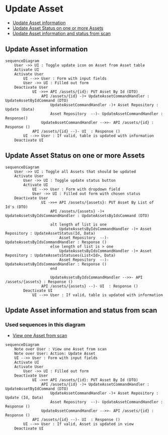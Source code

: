 # Update Asset
- [Update Asset information](#update-asset-information)
- [Update Asset Status on one or more Assets](#update-asset-status-on-one-or-more-assets)
- [Update Asset information and status from scan](#update-asset-information-and-status-from-scan)

## Update Asset information
```mermaid
sequenceDiagram
    User ->> UI : Toggle update icon on Asset from Asset table
    Activate UI
    Activate User
        UI -->> User : Form with input fields
        User ->> UI : Filled out form
    Deactivate User
            UI ->>+ API /assets/{id}: PUT Asset By Id (DTO)
                API /assets/{id} -)+ UpdateAssetCommandHandler : UpdateAssetByIdCommand (DTO)
                    UpdateAssetCommandHandler -)+ Asset Repository : Update (Data)
                    Asset Repository  --)- UpdateAssetCommandHandler : Response()
                UpdateAssetCommandHandler -->>- API /assets/{id} : Response ()
            API /assets/{id} --)- UI  : Response ()
        UI -->> User : If valid, table is updated with information
    Deactivate UI
```

## Update Asset Status on one or more Assets
```mermaid
sequenceDiagram
    User ->> UI : Toggle all Assets that should be updated
    Activate User
        User ->> UI : Toggle update status button
        Activate UI
            UI -->> User : Form with dropdown field
            User ->> UI : Filled out form with chosen status
    Deactivate User
                UI ->>+ API /assets/{assets}: PUT Asset By List of Id's (DTO)
                    API /assets/{assets} -)+ UpdateAssetsByIdsCommandHandler : UpdateAssetsByIdsCommand (DTO)
                    
                    alt length of list is one
                        UpdateAssetsByIdsCommandHandler -)+ Asset Repository : UpdateAssetStatus(Id, Data) 
                        Asset Repository  --)- UpdateAssetsByIdsCommandHandler : Response () 
                    else length of list is > one
                        UpdateAssetsByIdsCommandHandler -)+ Asset Repository : UpdateAssetsStatuses(List<Id>, Data) 
                        Asset Repository  --)- UpdateAssetsByIdsCommandHandler : Response () 
                    end
                    
                    UpdateAssetsByIdsCommandHandler -->>- API /assets/{assets} : Response ()
                API /assets/{assets} --)- UI  : Response ()
        Deactivate UI
            UI -->> User : If valid, table is updated with information
```
## Update Asset information and status from scan
### Used sequences in this diagram
- [View one Asset from scan](read-Asset.md#view-one-Asset-from-scan)
```mermaid
sequenceDiagram
    Note over User : View one Asset from scan
    Note over User: Action: Update Asset
    UI -->> User : Form with input fields
    Activate UI
    Activate User
        User ->> UI : Filled out form 
    Deactivate User
            UI ->>+ API /assets/{id}: PUT Asset By Id (DTO)
                API /assets/{id} -)+ UpdateAssetCommandHandler : UpdateAssetByIdCommand (DTO)
                    UpdateAssetCommandHandler -)+ Asset Repository : Update (Id, Data)
                    Asset Repository  --)- UpdateAssetCommandHandler : Response ()
                UpdateAssetCommandHandler -->>- API /assets/{id} : Response ()
            API /assets/{id} --)- UI  : Response ()
        UI -->> User : If valid, Asset is updated in view
    Deactivate UI     
```